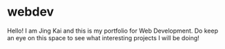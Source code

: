# webdev 

Hello! I am Jing Kai and this is my portfolio for Web Development. Do keep an eye on this space to see what interesting projects I will be doing!
